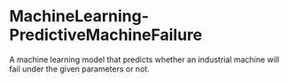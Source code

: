 # MachineLearning-PredictiveMachineFailure
A machine learning model that predicts whether an industrial machine will fail under the given parameters or not.
